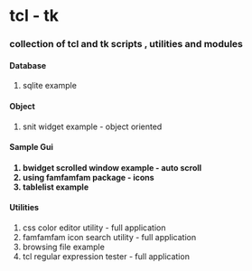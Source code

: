 tcl - tk
======
<h3>collection of tcl and tk scripts , utilities and modules</h3>

<h4>Database</h4>
<ol>
<li>sqlite example</li>
</ol>

<h4>Object</h4>
<ol>
<li>snit widget example - object oriented</li>
</ol>

<h4>Sample Gui<h4/>
<ol>
<li>bwidget scrolled window example - auto scroll</li>
<li>using famfamfam package - icons</li>
<li>tablelist example</li>
</ol>

<h4>Utilities</h4>
<ol>
<li>css color editor utility - full application</li>
<li>famfamfam icon search utility - full application</li>
<li>browsing file example</li>
<li>tcl regular expression tester - full application</li>
</ol>
